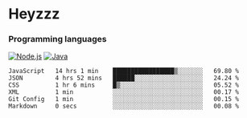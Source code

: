 # Heyzzz  

### Programming languages  

[![Node.js](https://img.shields.io/badge/-Node.js-262626?style=for-the-badge)](https://nodejs.org)
[![Java](https://img.shields.io/badge/-Java-262626?style=for-the-badge)](https://java.com)

<!--START_SECTION:waka-->

```text
JavaScript   14 hrs 1 min    █████████████████▒░░░░░░░   69.80 %
JSON         4 hrs 52 mins   ██████░░░░░░░░░░░░░░░░░░░   24.24 %
CSS          1 hr 6 mins     █▒░░░░░░░░░░░░░░░░░░░░░░░   05.52 %
XML          1 min           ░░░░░░░░░░░░░░░░░░░░░░░░░   00.17 %
Git Config   1 min           ░░░░░░░░░░░░░░░░░░░░░░░░░   00.15 %
Markdown     0 secs          ░░░░░░░░░░░░░░░░░░░░░░░░░   00.08 %
```

<!--END_SECTION:waka-->
